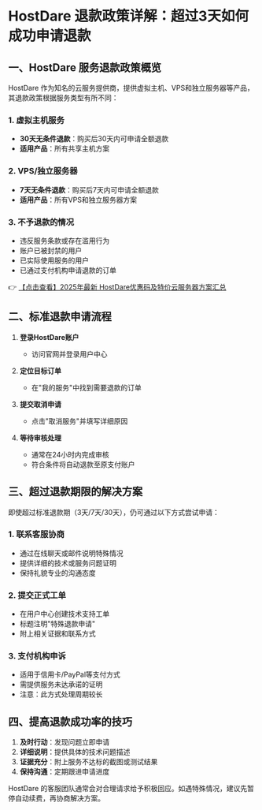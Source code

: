 # HostDare 退款政策详解：超过3天如何成功申请退款

## 一、HostDare 服务退款政策概览

HostDare 作为知名的云服务提供商，提供虚拟主机、VPS和独立服务器等产品，其退款政策根据服务类型有所不同：

### 1. 虚拟主机服务
- **30天无条件退款**：购买后30天内可申请全额退款
- **适用产品**：所有共享主机方案

### 2. VPS/独立服务器
- **7天无条件退款**：购买后7天内可申请全额退款
- **适用产品**：所有VPS和独立服务器方案

### 3. 不予退款的情况
- 违反服务条款或存在滥用行为
- 账户已被封禁的用户
- 已实际使用服务的用户
- 已通过支付机构申请退款的订单

👉 [【点击查看】2025年最新 HostDare优惠码及特价云服务器方案汇总](https://bit.ly/hostdare)

## 二、标准退款申请流程

1. **登录HostDare账户**
   - 访问官网并登录用户中心

2. **定位目标订单**
   - 在"我的服务"中找到需要退款的订单

3. **提交取消申请**
   - 点击"取消服务"并填写详细原因

4. **等待审核处理**
   - 通常在24小时内完成审核
   - 符合条件将自动退款至原支付账户

## 三、超过退款期限的解决方案

即使超过标准退款期（3天/7天/30天），仍可通过以下方式尝试申请：

### 1. 联系客服协商
- 通过在线聊天或邮件说明特殊情况
- 提供详细的技术或服务问题证明
- 保持礼貌专业的沟通态度

### 2. 提交正式工单
- 在用户中心创建技术支持工单
- 标题注明"特殊退款申请"
- 附上相关证据和联系方式

### 3. 支付机构申诉
- 适用于信用卡/PayPal等支付方式
- 需提供服务未达承诺的证明
- 注意：此方式处理周期较长

## 四、提高退款成功率的技巧

1. **及时行动**：发现问题立即申请
2. **详细说明**：提供具体的技术问题描述
3. **证据充分**：附上服务不达标的截图或测试结果
4. **保持沟通**：定期跟进申请进度

HostDare 的客服团队通常会对合理请求给予积极回应。如遇特殊情况，建议先暂停自动续费，再协商解决方案。